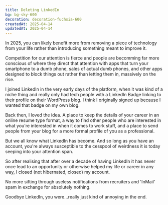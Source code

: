 ```yaml
---
title: Deleting LinkedIn
bg: bg-sky-600
decoration: decoration-fuchsia-600
createdAt: 2025-04-14
updatedAt: 2025-04-14
---
```


In 2025, you can likely benefit more from removing a piece of technology from your life rather than introducing something meant to improve it. 

Competition for our attention is fierce and people are becomming far more conscious of where they direct that attention with apps that turn your smartphone to a dumb phone, sales of actual dumb phones, and other apps designed to block things out rather than letting them in, massively on the rise.

I joined LinkedIn in the very early days of the platform, when it was kind of a niche thing and really only had tech people with a LinkedIn Badge linking to their profile on their WordPress blog. I think I originally signed up because I wanted that badge on my own blog.

Back then, I loved the idea. A place to keep the details of your career in an online resume type format, a way to find other people who are interested in what you're interested in when it comes to work stuff, and a place to send people from your blog for a more formal profile of you as a professional.

But we all know what LinkedIn has become. And so long as you have an account, you're always susceptible to the cesspool of weirdness it is today seeping into your attention span.

So after realising that after over a decade of having LinkedIn it has never once lead to an opportunity or otherwise helped my life or career in any way, I closed (not hibernated, closed) my account.

No more sifting through useless notifications from recruiters and 'InMail' spam in exchange for absolutely nothing.

Goodbye LinkedIn, you were...really just kind of annoying in the end.





